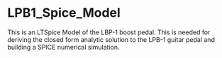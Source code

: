 # LPB1_Spice_Model

This is an LTSpice Model of the LBP-1 boost pedal. This is needed for deriving the closed form analytic solution to the LPB-1 guitar pedal and building a SPICE numerical simulation.

